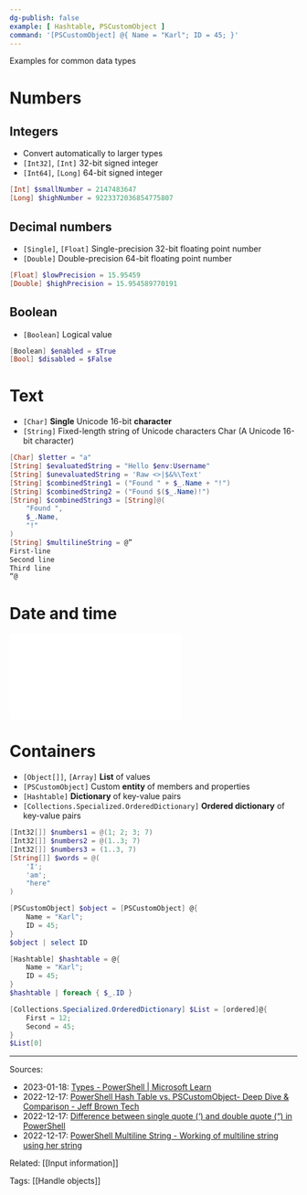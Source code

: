 ```yaml
---
dg-publish: false
example: [ Hashtable, PSCustomObject ]
command: '[PSCustomObject] @{ Name = "Karl"; ID = 45; }'
---
```


Examples for common data types

# Numbers

## Integers

- Convert automatically to larger types
- `[Int32]`, `[Int]` 32-bit signed integer
- `[Int64]`, `[Long]` 64-bit signed integer

```powershell
[Int] $smallNumber = 2147483647
[Long] $highNumber = 9223372036854775807
```

## Decimal numbers 

- `[Single]`, `[Float]` Single-precision 32-bit floating point number    
- `[Double]` Double-precision 64-bit floating point number

```powershell
[Float] $lowPrecision = 15.95459
[Double] $highPrecision = 15.954589770191
```

## Boolean

- `[Boolean]` Logical value
```powershell
[Boolean] $enabled = $True 
[Bool] $disabled = $False
```

# Text

- `[Char]` **Single** Unicode 16-bit **character**    
- `[String]` Fixed-length string of Unicode characters
 Char (A Unicode 16-bit character)
 
```powershell
[Char] $letter = "a"
[String] $evaluatedString = "Hello $env:Username"
[String] $unevaluatedString = 'Raw <>|$&%\Text'
[String] $combinedString1 = ("Found " + $_.Name + "!")
[String] $combinedString2 = ("Found $($_.Name)!")
[String] $combinedString3 = [String]@(
    "Found ",
    $_.Name,
    "!"
)
[String] $multilineString = @”  
First-line  
Second line  
Third line  
“@
```

# Date and time

![Standardize the handling of temporal data, clock times and time stamps](Standardize%20the%20handling%20of%20temporal%20data,%20clock%20times%20and%20time%20stamps.md#Overview)

# Containers

- `[Object[]]`, `[Array]` **List** of values
- `[PSCustomObject]` Custom **entity** of members and properties
- `[Hashtable]` **Dictionary** of key-value pairs
- `[Collections.Specialized.OrderedDictionary]` **Ordered dictionary** of key-value pairs 
```powershell
[Int32[]] $numbers1 = @(1; 2; 3; 7)
[Int32[]] $numbers2 = @(1..3; 7) 
[Int32[]] $numbers3 = (1..3, 7)
[String[]] $words = @(
    'I'; 
    'am';
    "here"
)
```
```powershell
[PSCustomObject] $object = [PSCustomObject] @{
    Name = "Karl";
    ID = 45;
}
$object | select ID
```
```powershell
[Hashtable] $hashtable = @{
    Name = "Karl";
    ID = 45;
}
$hashtable | foreach { $_.ID }
```
```powershell
[Collections.Specialized.OrderedDictionary] $List = [ordered]@{
    First = 12; 
    Second = 45;
}
$List[0]
```


---

Sources:
- 2023-01-18: [Types - PowerShell | Microsoft Learn](https://learn.microsoft.com/en-us/powershell/scripting/lang-spec/chapter-04?view=powershell-7.3)
- 2022-12-17: [PowerShell Hash Table vs. PSCustomObject- Deep Dive & Comparison - Jeff Brown Tech](https://jeffbrown.tech/powershell-hash-table-pscustomobject/)
- 2022-12-17: [Difference between single quote (‘) and double quote (“) in PowerShell](https://www.tutorialspoint.com/difference-between-single-quote-and-double-quote-in-powershell)
- 2022-12-17: [PowerShell Multiline String - Working of multiline string using her string](https://www.educba.com/powershell-multiline-string/)

Related:
[[Input information]]

Tags:
[[Handle objects]]